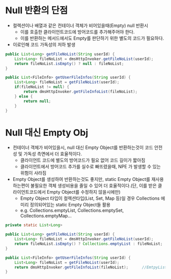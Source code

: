 # Null 반환의 단점
* 컬렉션이나 배열과 같은 컨테이너 객체가 비어있을때(Empty) null 반환시
	* 이를 호출한 클라이언트코드에 방어코드를 추가해주어야 한다.
	* 이를 반환하는 메서드에서도 Empty를 판단하기 위한 별도의 코드가 필요하다.
* 이로인해 코드 가독성의 저하 발생

```java
public List<Long> getFileNoList(String userId) {
	List<Long> fileNoList = dmsHttpInvoker.getFileNoList(userId);
	return fileNoList.isEmpty() ? null : fileNoList;
}

public List<FileInfo> getUserFileInfos(String userId) {
	List<Long> fileNoList = getFileNoList(userId);
	if(fileNoList != null) {
		return dmsHttpInvoker.getFileInfoList(fileNoList);
	} else {
		return null;
	}
}
```

# Null 대신 Empty Obj
* 컨테이너 객체가 비어있을시, null 대신 Empty Object를 반환하는것이 코드 안전성 및 가독성 측면에서 더 효율적이다.
	* 클라이언트 코드에 별도의 방어코드가 필요 없어 코드 길이가 짧아짐
	* 클라이언트에서 방어코드 추가를 실수로 빠뜨렸을때, NPE 가 발생할 수 있는 위험이 사라짐
* Empty Object를 생성하여 반환하는것도 좋지만, static Empty Object를 재사용하는편이 불필요한 객체 생성비용을 줄일 수 있어 더 효율적이다.(단, 이를 받은 클라이언트코드에서 Empty Object를 수정하지 않을시에만)
	* Empty Object 타입이 컬렉션타입(List, Set, Map 등)일 경우 Collections 에 미리 정의되어있는 static Empty Object들 활용
	* e.g. Collections.emptyList, Collections.emptySet, Collections.emptyMap... 

```java
private static List<Long> 

public List<Long> getFileNoList(String userId) {
	List<Long> fileNoList = dmsHttpInvoker.getFileNoList(userId);
	return fileNoList.isEmpty() ? Collections.emptyList : fileNoList;
}

public List<FileInfo> getUserFileInfos(String userId) {
	List<Long> fileNoList = getFileNoList(userId);
	return dmsHttpInvoker.getFileInfoList(fileNoList);		//EmtpyList 이므로 방어코드 없는 메서드에 파라미터로 념겨도 NPE 발생하지 않음 
}
```


